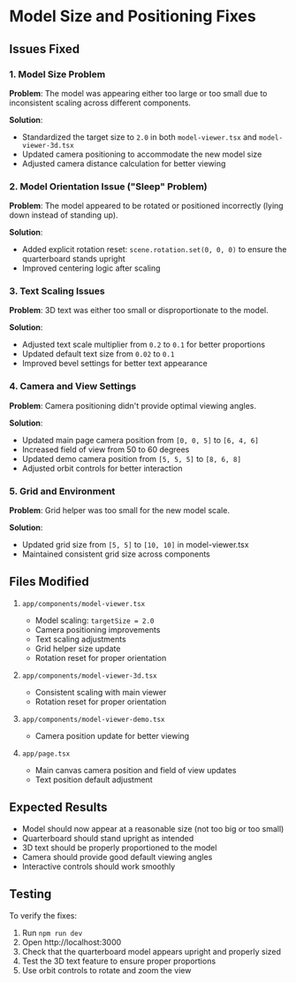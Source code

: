 # Model Size and Positioning Fixes

## Issues Fixed

### 1. Model Size Problem
**Problem**: The model was appearing either too large or too small due to inconsistent scaling across different components.

**Solution**: 
- Standardized the target size to `2.0` in both `model-viewer.tsx` and `model-viewer-3d.tsx`
- Updated camera positioning to accommodate the new model size
- Adjusted camera distance calculation for better viewing

### 2. Model Orientation Issue ("Sleep" Problem)
**Problem**: The model appeared to be rotated or positioned incorrectly (lying down instead of standing up).

**Solution**:
- Added explicit rotation reset: `scene.rotation.set(0, 0, 0)` to ensure the quarterboard stands upright
- Improved centering logic after scaling

### 3. Text Scaling Issues
**Problem**: 3D text was either too small or disproportionate to the model.

**Solution**:
- Adjusted text scale multiplier from `0.2` to `0.1` for better proportions
- Updated default text size from `0.02` to `0.1`
- Improved bevel settings for better text appearance

### 4. Camera and View Settings
**Problem**: Camera positioning didn't provide optimal viewing angles.

**Solution**:
- Updated main page camera position from `[0, 0, 5]` to `[6, 4, 6]`
- Increased field of view from 50 to 60 degrees
- Updated demo camera position from `[5, 5, 5]` to `[8, 6, 8]`
- Adjusted orbit controls for better interaction

### 5. Grid and Environment
**Problem**: Grid helper was too small for the new model scale.

**Solution**:
- Updated grid size from `[5, 5]` to `[10, 10]` in model-viewer.tsx
- Maintained consistent grid size across components

## Files Modified

1. `app/components/model-viewer.tsx`
   - Model scaling: `targetSize = 2.0`
   - Camera positioning improvements
   - Text scaling adjustments
   - Grid helper size update
   - Rotation reset for proper orientation

2. `app/components/model-viewer-3d.tsx`
   - Consistent scaling with main viewer
   - Rotation reset for proper orientation

3. `app/components/model-viewer-demo.tsx`
   - Camera position update for better viewing

4. `app/page.tsx`
   - Main canvas camera position and field of view updates
   - Text position default adjustment

## Expected Results

- Model should now appear at a reasonable size (not too big or too small)
- Quarterboard should stand upright as intended
- 3D text should be properly proportioned to the model
- Camera should provide good default viewing angles
- Interactive controls should work smoothly

## Testing

To verify the fixes:
1. Run `npm run dev`
2. Open http://localhost:3000
3. Check that the quarterboard model appears upright and properly sized
4. Test the 3D text feature to ensure proper proportions
5. Use orbit controls to rotate and zoom the view
